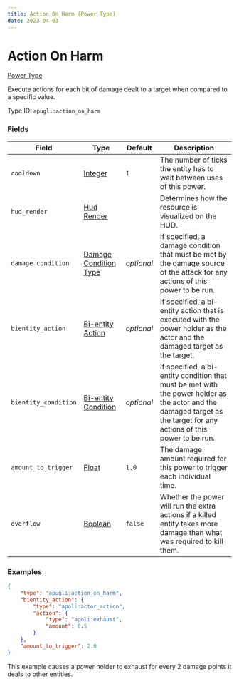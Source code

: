 ```yaml
---
title: Action On Harm (Power Type)
date: 2023-04-03
---
```


# Action On Harm

[Power Type](../power_types.md)

Execute actions for each bit of damage dealt to a target when compared to a specific value.

Type ID: `apugli:action_on_harm`


### Fields

Field | Type | Default | Description
------|------|---------|------------
`cooldown` | [Integer](https://origins.readthedocs.io/en/latest/types/data_types/integer/) | `1` | The number of ticks the entity has to wait between uses of this power.
`hud_render` | [Hud Render](https://origins.readthedocs.io/en/latest/types/data_types/hud_render) | | Determines how the resource is visualized on the HUD.
`damage_condition` | [Damage Condition Type](https://origins.readthedocs.io/en/latest/types/damage_condition_types/) | *optional* | If specified, a damage condition that must be met by the damage source of the attack for any actions of this power to be run.
`bientity_action` | [Bi-entity Action](https://origins.readthedocs.io/en/latest/types/bientity_action_types/) | *optional* | If specified, a bi-entity action that is executed with the power holder as the actor and the damaged target as the target.
`bientity_condition` | [Bi-entity Condition](https://origins.readthedocs.io/en/latest/types/bientity_condition_types/) | *optional* | If specified, a bi-entity condition that must be met with the power holder as the actor and the damaged target as the target for any actions of this power to be run.
`amount_to_trigger` | [Float](https://origins.readthedocs.io/en/latest/types/data_types/float/) | `1.0` | The damage amount required for this power to trigger each individual time.
`overflow` | [Boolean](https://origins.readthedocs.io/en/latest/types/data_types/boolean/) | `false` | Whether the power will run the extra actions if a killed entity takes more damage than what was required to kill them.

### Examples

```json
{
    "type": "apugli:action_on_harm",
    "bientity_action": {
        "type": "apoli:actor_action",
        "action": {
            "type": "apoli:exhaust",
            "amount": 0.5
        }
    },
    "amount_to_trigger": 2.0
}
```
This example causes a power holder to exhaust for every 2 damage points it deals to other entities.